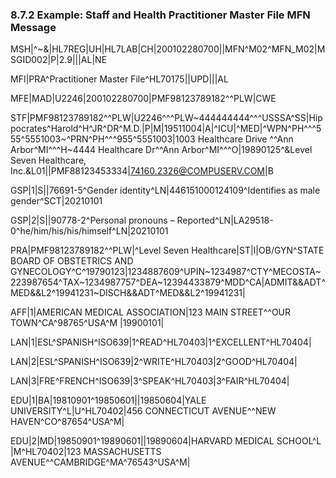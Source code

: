 ### 8.7.2 Example: Staff and Health Practitioner Master File MFN Message

MSH|^~\&|HL7REG|UH|HL7LAB|CH|200102280700||MFN^M02^MFN_M02|MSGID002|P|2.9|||AL|NE

MFI|PRA^Practitioner Master File^HL70175||UPD|||AL

MFE|MAD|U2246|200102280700|PMF98123789182^^PLW|CWE

STF|PMF98123789182^^PLW|U2246^^^PLW~444444444^^^USSSA^SS|Hippocrates^Harold^H^JR^DR^M.D.|P|M|19511004|A|^ICU|^MED|^WPN^PH^^^555^5551003~^PRN^PH^^^955^5551003|1003 Healthcare Drive ^^Ann Arbor^MI^^^H~4444 Healthcare Dr^^Ann Arbor^MI^^^O|19890125^&Level Seven Healthcare, Inc.&L01||PMF88123453334|74160.2326@COMPUSERV.COM|B

GSP|1|S||76691-5^Gender identity^LN|446151000124109^Identifies as male gender^SCT|20210101

GSP|2|S||90778-2^Personal pronouns – Reported^LN|LA29518-0^he/him/his/his/himself^LN|20210101

PRA|PMF98123789182^^PLW|^Level Seven Healthcare|ST|I|OB/GYN^STATE BOARD OF OBSTETRICS AND GYNECOLOGY^C^19790123|1234887609^UPIN~1234987^CTY^MECOSTA~223987654^TAX~1234987757^DEA~12394433879^MDD^CA|ADMIT&&ADT^MED&&L2^19941231~DISCH&&ADT^MED&&L2^19941231|

AFF|1|AMERICAN MEDICAL ASSOCIATION|123 MAIN STREET^^OUR TOWN^CA^98765^USA^M |19900101|

LAN|1|ESL^SPANISH^ISO639|1^READ^HL70403|1^EXCELLENT^HL70404|

LAN|2|ESL^SPANISH^ISO639|2^WRITE^HL70403|2^GOOD^HL70404|

LAN|3|FRE^FRENCH^ISO639|3^SPEAK^HL70403|3^FAIR^HL70404|

EDU|1|BA|19810901^19850601||19850604|YALE UNIVERSITY^L|U^HL70402|456 CONNECTICUT AVENUE^^NEW HAVEN^CO^87654^USA^M|

EDU|2|MD|19850901^19890601||19890604|HARVARD MEDICAL SCHOOL^L |M^HL70402|123 MASSACHUSETTS AVENUE^^CAMBRIDGE^MA^76543^USA^M|
